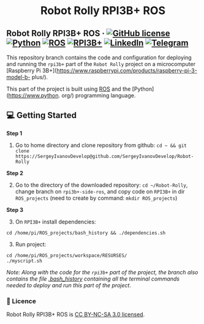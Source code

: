 <h1 align="center">
  Robot Rolly RPI3B+ ROS
</h1>

## Robot Rolly RPI3B+ ROS &middot; [![GitHub license](https://img.shields.io/badge/license-CC%20BY--NC--SA%203.0-blue)](./LICENSE) [![Python](https://img.shields.io/badge/python-3.6-red)](https://www.python.org/) [![ROS](https://img.shields.io/badge/platform-ROS-critical)](https://www.ros.org/) [![RPI3B+](https://img.shields.io/badge/rpi-3B%2B-yellow)](https://www.raspberrypi.com/products/raspberry-pi-3-model-b-plus/) [![LinkedIn](https://img.shields.io/badge/linkedin-Sergey%20Ivanov-blue)](https://www.linkedin.com/in/sergey-ivanov-33413823a/) [![Telegram](https://img.shields.io/badge/telegram-%40SergeyIvanov__dev-blueviolet)](https://t.me/SergeyIvanov_dev) ##

This repository branch contains the code and configuration for deploying and running the `rpi3b+` part of the `Robot Rolly` project on a microcomputer [Raspberry Pi 3B+](https://www.raspberrypi.com/products/raspberry-pi-3-model-b- plus/).

This part of the project is built using [ROS](https://www.raspberrypi.com/products/raspberry-pi-3-model-b-plus/) and the [Python](https://www.python. org/) programming language.

## :computer: Getting Started  ##

**Step 1**

1. Go to home directory and clone repository from github: `cd ~ && git clone https://SergeyIvanovDevelop@github.com/SergeyIvanovDevelop/Robot-Rolly` 

**Step 2**<br>

2. Go to the directory of the downloaded repository: `cd ~/Robot-Rolly`, change branch on `rpi3b+-side-ros`, and copy code on `RPI3B+` in dir `ROS_projects` (need to create by command: `mkdir ROS_projects`)

**Step 3**<br>

3. On `RPI3B+` install dependencies: 

```
cd /home/pi/ROS_projects/bash_history && ./dependencies.sh
```

3. Run project: 

```
cd /home/pi/ROS_projects/workspace/RESURSES/
./myscript.sh 
```

_Note: Along with the code for the `rpi3b+` part of the project, the branch also contains the file [.bash_history](./bash_history/bash_history) containing all the terminal commands needed to deploy and run this part of the project_.

### :bookmark_tabs: Licence ###
Robot Rolly RPI3B+ ROS is [CC BY-NC-SA 3.0 licensed](./LICENSE).

